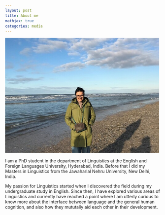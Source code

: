 ```yaml
---
layout: post
title: About me
mathjax: true
categories: media
---
```

![Netherlands](website_profile.jpg)

I am a PhD student in the department of Linguistics at the English and Foreign Languages University, Hyderabad, India. Before that I did my Masters in Linguistics from the Jawaharlal Nehru University, New Delhi, India. 

My passion for Linguistics started when I discovered the field during my undergraduate study in English. Since then, I have explored various areas of Linguistics and currently have reached a point where I am utterly curious to know more about the interface between language and the general human cognition, and also how they mututally aid each other in their development.
